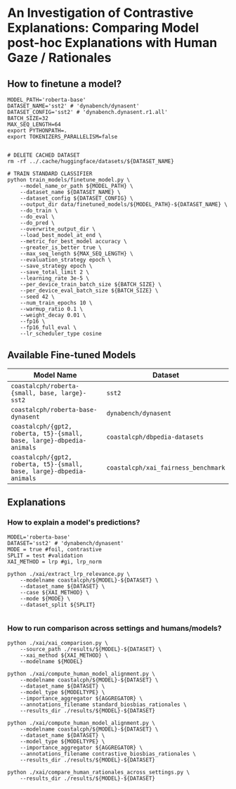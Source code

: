 # An Investigation of Contrastive Explanations: Comparing Model post-hoc Explanations with Human Gaze / Rationales


## How to finetune a model?

```shell
MODEL_PATH='roberta-base'
DATASET_NAME='sst2' # 'dynabench/dynasent'
DATASET_CONFIG='sst2' # 'dynabench.dynasent.r1.all'
BATCH_SIZE=32
MAX_SEQ_LENGTH=64
export PYTHONPATH=.
export TOKENIZERS_PARALLELISM=false


# DELETE CACHED DATASET
rm -rf ../.cache/huggingface/datasets/${DATASET_NAME}

# TRAIN STANDARD CLASSIFIER
python train_models/finetune_model.py \
    --model_name_or_path ${MODEL_PATH} \
    --dataset_name ${DATASET_NAME} \
    --dataset_config ${DATASET_CONFIG} \
    --output_dir data/finetuned_models/${MODEL_PATH}-${DATASET_NAME} \
    --do_train \
    --do_eval \
    --do_pred \
    --overwrite_output_dir \
    --load_best_model_at_end \
    --metric_for_best_model accuracy \
    --greater_is_better true \
    --max_seq_length ${MAX_SEQ_LENGTH} \
    --evaluation_strategy epoch \
    --save_strategy epoch \
    --save_total_limit 2 \
    --learning_rate 3e-5 \
    --per_device_train_batch_size ${BATCH_SIZE} \
    --per_device_eval_batch_size ${BATCH_SIZE} \
    --seed 42 \
    --num_train_epochs 10 \
    --warmup_ratio 0.1 \
    --weight_decay 0.01 \
    --fp16 \
    --fp16_full_eval \
    --lr_scheduler_type cosine

```

## Available Fine-tuned Models

| Model Name                                                            | Dataset                                            |
|-----------------------------------------------------------------------|----------------------------------------------------|
 | `coastalcph/roberta-{small, base, large}-sst2`                        | `sst2`                                             |
| `coastalcph/roberta-base-dynasent`                                    | `dynabench/dynasent`                               |
| `coastalcph/{gpt2, roberta, t5}-{small, base, large}-dbpedia-animals` | `coastalcph/dbpedia-datasets`                      |
| `coastalcph/{gpt2, roberta, t5}-{small, base, large}-dbpedia-animals` | `coastalcph/xai_fairness_benchmark` |



## Explanations
### How to explain a model's predictions?

```shell
MODEL='roberta-base'
DATASET='sst2' # 'dynabench/dynasent'
MODE = true #foil, contrastive
SPLIT = test #validation
XAI_METHOD = lrp #gi, lrp_norm

python ./xai/extract_lrp_relevance.py \  
    --modelname coastalcph/${MODEL}-${DATASET} \
    --dataset_name ${DATASET} \
    --case ${XAI_METHOD} \
    --mode ${MODE} \
    --dataset_split ${SPLIT}
    
```

### How to run comparison across settings and humans/models?

```shell
python ./xai/xai_comparison.py \
    --source_path ./results/${MODEL}-${DATASET} \
    --xai_method ${XAI_METHOD} \
    --modelname ${MODEL}
    
python ./xai/compute_human_model_alignment.py \
    --modelname coastalcph/${MODEL}-${DATASET} \
    --dataset_name ${DATASET} \
    --model_type ${MODELTYPE} \
    --importance_aggregator ${AGGREGATOR} \
    --annotations_filename standard_biosbias_rationales \
    --results_dir ./results/${MODEL}-${DATASET}
  
python ./xai/compute_human_model_alignment.py \
    --modelname coastalcph/${MODEL}-${DATASET} \
    --dataset_name ${DATASET} \
    --model_type ${MODELTYPE} \
    --importance_aggregator ${AGGREGATOR} \
    --annotations_filename contrastive_biosbias_rationales \
    --results_dir ./results/${MODEL}-${DATASET}
  
python ./xai/compare_human_rationales_across_settings.py \
    --results_dir ./results/${MODEL}-${DATASET}
```